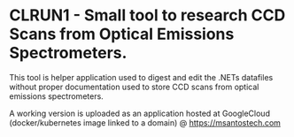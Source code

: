 # CLRUN1 - Small tool to research CCD Scans from Optical Emissions Spectrometers.

This tool is helper application used to digest and edit the .NETs datafiles without proper documentation used to store CCD scans from optical emissions spectrometers.

A working version is uploaded as an application hosted at GoogleCloud (docker/kubernetes image linked to a domain) @ https://msantostech.com

